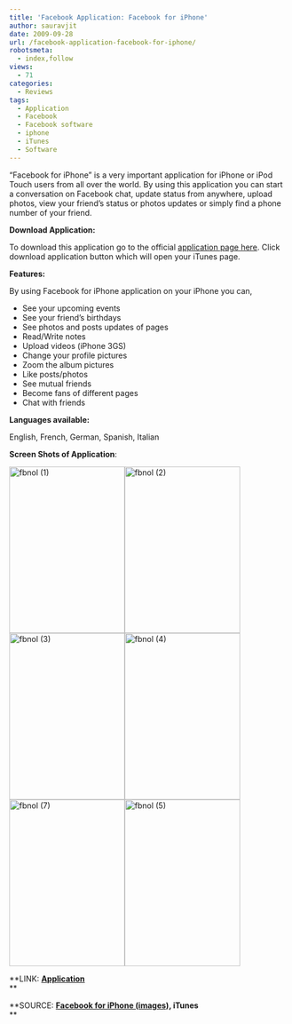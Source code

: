 ```yaml
---
title: 'Facebook Application: Facebook for iPhone'
author: sauravjit
date: 2009-09-28
url: /facebook-application-facebook-for-iphone/
robotsmeta:
  - index,follow
views:
  - 71
categories:
  - Reviews
tags:
  - Application
  - Facebook
  - Facebook software
  - iphone
  - iTunes
  - Software
---
```

&#8220;Facebook for iPhone&#8221; is a very important application for iPhone or iPod Touch users from all over the world. By using this application you can start a conversation on Facebook chat, update status from anywhere, upload photos, view your friend&#8217;s status or photos updates or simply find a phone number of your friend.

**Download Application:**

To download this application go to the official <a href="http://www.facebook.com/apps/application.php?id=6628568379&v=info&ref=ts" onclick="_gaq.push(['_trackEvent', 'outbound-article', 'http://www.facebook.com/apps/application.php?id=6628568379&v=info&ref=ts', 'application page here']);" target="_self">application page here</a>. Click download application button which will open your iTunes page.

**Features:**

By using Facebook for iPhone application on your iPhone you can,

  * See your upcoming events
  * See your friend&#8217;s birthdays
  * See photos and posts updates of pages
  * Read/Write notes
  * Upload videos (iPhone 3GS)
  * Change your profile pictures
  * Zoom the album pictures
  * Like posts/photos
  * See mutual friends
  * Become fans of different pages
  * Chat with friends

**Languages available:**

English, French, German, Spanish, Italian

**Screen Shots of Application**:

<img class="alignnone size-medium  wp-image-54387" src="http://cdn.devilsworkshop.org/files/fbnol-11-208x300.jpg" alt="fbnol (1)" width="208" height="300" /><img class="alignnone size-medium wp-image-94" src="http://cdn.devilsworkshop.org/files/fbnol-2-208x300.jpg" alt="fbnol (2)" width="208" height="300" /><img class="alignnone size-medium wp-image-95" src="http://cdn.devilsworkshop.org/files/fbnol-3-208x300.jpg" alt="fbnol (3)" width="208" height="300" /><img class="alignnone size-medium wp-image-96" src="http://cdn.devilsworkshop.org/files/fbnol-4-208x300.jpg" alt="fbnol (4)" width="208" height="300" /><img class="alignnone size-medium wp-image-98" src="http://cdn.devilsworkshop.org/files/fbnol-7-208x300.jpg" alt="fbnol (7)" width="208" height="300" /><img class="alignnone size-medium wp-image-97" src="http://cdn.devilsworkshop.org/files/fbnol-5-208x300.jpg" alt="fbnol (5)" width="208" height="300" />

**LINK: **<a href="http://www.facebook.com/apps/application.php?id=6628568379&v=info&ref=ts" onclick="_gaq.push(['_trackEvent', 'outbound-article', 'http://www.facebook.com/apps/application.php?id=6628568379&v=info&ref=ts', 'Application']);" target="_self">Application</a>**  
**

**SOURCE: **<a href="http://www.facebook.com/apps/application.php?id=6628568379&v=info&ref=ts" onclick="_gaq.push(['_trackEvent', 'outbound-article', 'http://www.facebook.com/apps/application.php?id=6628568379&v=info&ref=ts', 'Facebook for iPhone (images)']);" target="_self">Facebook for iPhone (images)</a>, iTunes**  
**

<div style="overflow: hidden;width: 1px;height: 1px">
  http://www.facebook.com/apps/application.php?id=6628568379&v=info&ref=ts
</div>
